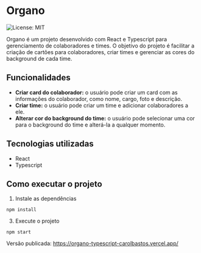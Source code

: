 # Organo

![License: MIT](https://img.shields.io/badge/License-MIT-yellow.svg)

Organo é um projeto desenvolvido com React e Typescript para gerenciamento de colaboradores e times. O objetivo do projeto é facilitar a criação de cartões para colaboradores, criar times e gerenciar as cores do background de cada time.

## Funcionalidades

- **Criar card do colaborador:** o usuário pode criar um card com as informações do colaborador, como nome, cargo, foto e descrição.
- **Criar time:** o usuário pode criar um time e adicionar colaboradores a ele.
- **Alterar cor do background do time:** o usuário pode selecionar uma cor para o background do time e alterá-la a qualquer momento.

## Tecnologias utilizadas

- React
- Typescript

## Como executar o projeto

1. Instale as dependências

```
npm install
```

3. Execute o projeto

```
npm start
```

Versão publicada: https://organo-typescript-carolbastos.vercel.app/
